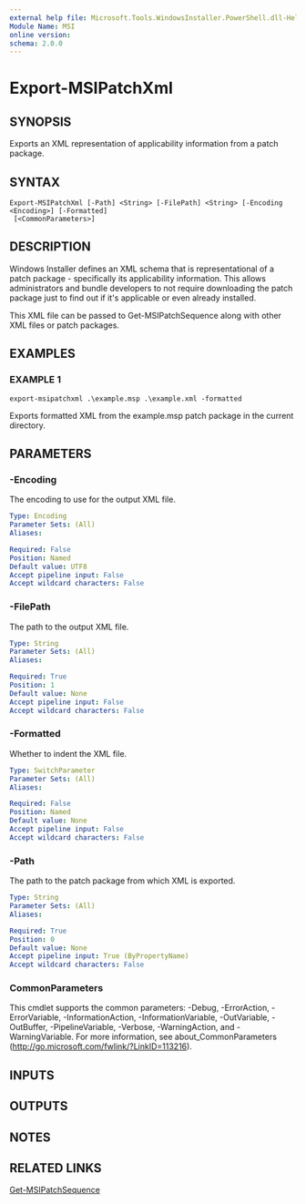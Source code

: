 ```yaml
---
external help file: Microsoft.Tools.WindowsInstaller.PowerShell.dll-Help.xml
Module Name: MSI
online version:
schema: 2.0.0
---
```


# Export-MSIPatchXml

## SYNOPSIS
Exports an XML representation of applicability information from a patch package.

## SYNTAX

```
Export-MSIPatchXml [-Path] <String> [-FilePath] <String> [-Encoding <Encoding>] [-Formatted]
 [<CommonParameters>]
```

## DESCRIPTION
Windows Installer defines an XML schema that is representational of a patch package - specifically its applicability information.
This allows administrators and bundle developers to not require downloading the patch package just to find out if it's applicable or even already installed.

This XML file can be passed to Get-MSIPatchSequence along with other XML files or patch packages.

## EXAMPLES

### EXAMPLE 1
```
export-msipatchxml .\example.msp .\example.xml -formatted
```

Exports formatted XML from the example.msp patch package in the current directory.

## PARAMETERS

### -Encoding
The encoding to use for the output XML file.

```yaml
Type: Encoding
Parameter Sets: (All)
Aliases:

Required: False
Position: Named
Default value: UTF8
Accept pipeline input: False
Accept wildcard characters: False
```

### -FilePath
The path to the output XML file.

```yaml
Type: String
Parameter Sets: (All)
Aliases:

Required: True
Position: 1
Default value: None
Accept pipeline input: False
Accept wildcard characters: False
```

### -Formatted
Whether to indent the XML file.

```yaml
Type: SwitchParameter
Parameter Sets: (All)
Aliases:

Required: False
Position: Named
Default value: None
Accept pipeline input: False
Accept wildcard characters: False
```

### -Path
The path to the patch package from which XML is exported.

```yaml
Type: String
Parameter Sets: (All)
Aliases:

Required: True
Position: 0
Default value: None
Accept pipeline input: True (ByPropertyName)
Accept wildcard characters: False
```

### CommonParameters
This cmdlet supports the common parameters: -Debug, -ErrorAction, -ErrorVariable, -InformationAction, -InformationVariable, -OutVariable, -OutBuffer, -PipelineVariable, -Verbose, -WarningAction, and -WarningVariable.
For more information, see about_CommonParameters (http://go.microsoft.com/fwlink/?LinkID=113216).

## INPUTS

## OUTPUTS

## NOTES

## RELATED LINKS

[Get-MSIPatchSequence](get-msipatchsequence)

